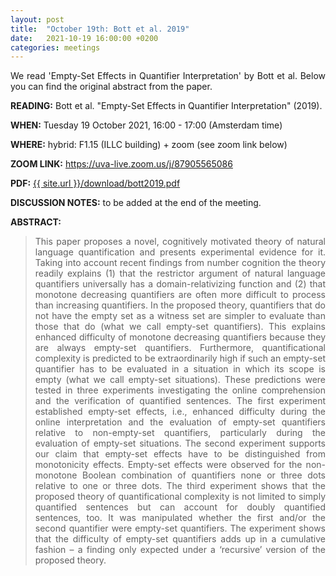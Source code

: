 ```yaml
---
layout: post
title:  "October 19th: Bott et al. 2019" 
date:   2021-10-19 16:00:00 +0200
categories: meetings
---
```


<p style="text-align: justify;">
 We read 'Empty-Set Effects in Quantifier Interpretation' by Bott et al. Below you can find the original abstract from the paper.

</p>

<b> READING:</b> Bott et al. "Empty-Set Effects in Quantifier Interpretation" (2019).

<b> WHEN:</b>  Tuesday 19 October 2021, 16:00 - 17:00 (Amsterdam time)

<b> WHERE:</b> hybrid: F1.15 (ILLC building) + zoom (see zoom link below)

<b> ZOOM LINK:</b> <a href="https://uva-live.zoom.us/j/87905565086"  target="_blank" rel="noopener noreferrer">https://uva-live.zoom.us/j/87905565086</a>

<b> PDF:</b>  <a href="{{ site.url }}/download/bott2019.pdf"  target="_blank" rel="noopener noreferrer">{{ site.url }}/download/bott2019.pdf</a>

<b> DISCUSSION NOTES:</b> to be added at the end of the meeting. 

<b> ABSTRACT: </b>

<blockquote>
<p style="text-align: justify;">
This paper proposes a novel, cognitively motivated theory of natural language quantification and presents experimental evidence for it. 
Taking into account recent findings from number cognition the theory readily explains (1) that the restrictor argument of natural language 
quantifiers universally has a domain-relativizing function and (2) that monotone decreasing quantifiers are often more difficult to process 
than increasing quantifiers. In the proposed theory, quantifiers that do not have the empty set as a witness set are simpler to evaluate than 
those that do (what we call empty-set quantifiers). This explains enhanced difficulty of monotone decreasing quantifiers because they are 
always empty-set quantifiers. Furthermore, quantificational complexity is predicted to be extraordinarily high if such an empty-set quantifier 
has to be evaluated in a situation in which its scope is empty (what we call empty-set situations). These predictions were tested in three 
experiments investigating the online comprehension and the verification of quantified sentences. The first experiment established empty-set effects,
 i.e., enhanced difficulty during the online interpretation and the evaluation of empty-set quantifiers relative to non-empty-set quantifiers, particularly
 during the evaluation of empty-set situations. The second experiment supports our claim that empty-set effects have to be distinguished from monotonicity 
 effects. Empty-set effects were observed for the non-monotone Boolean combination of quantifiers none or three dots relative to one or three dots. 
 The third experiment shows that the proposed theory of quantificational complexity is not limited to simply quantified sentences but can account for 
 doubly quantified sentences, too. It was manipulated whether the first and/or the second quantifier were empty-set quantifiers. The experiment shows 
 that the difficulty of empty-set quantifiers adds up in a cumulative fashion – a finding only expected under a ‘recursive’ version of the proposed theory.
</p>


</blockquote>
